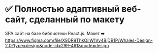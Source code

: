 # :white_check_mark: Полностью адаптивный веб-сайт, сделанный по макету  

SPA сайт на базе библиотеки React.js. 
Макет ➡️ https://www.figma.com/file/X9DR9ThkQiIW1Vv4BjDB1P/Whales-Design-2.0?type=design&node-id=299-461&mode=design

